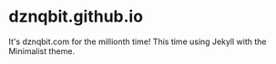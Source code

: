 # dznqbit.github.io
It's dznqbit.com for the millionth time! This time using Jekyll with the Minimalist theme.
